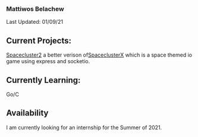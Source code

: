 ### Mattiwos Belachew 
Last Updated: 01/09/21  
## Current Projects:
[Spacecluster2](https://github.com/Mattiwos/Spacecluster2) a better verison of[SpaceclusterX](https://github.com/Mattiwos/SpaceclusterX)
which is a space themed io game using express and socketio.
## Currently Learning:
Go/C
## Availability
I am currently looking for an internship for the Summer of 2021.
<!--
## Goals
  - [ ] Build a basic db using c similar to leveldb (as a method to learn c/cpp)
  - [ ] Make personal website with projects
  - [ ] Work on Computer Vision project and add features to it.
  - [ ] Make a usefull app using flutter or something
  - [ ] Check out Nand to Tetris Course
  - [ ] explore ML and deep learning
  - [ ] Lastly rewrite Spaceclusterx (spacecluster2)
-->  
  
<!--
**Mattiwos/mattiwos** is a ✨ _special_ ✨ repository because its `README.md` (this file) appears on your GitHub profile.

Here are some ideas to get you started:

- 🔭 I’m currently working on ...

- 🌱 I’m currently learning ...

- 👯 I’m looking to collaborate on ...
- 🤔 I’m looking for help with ...
- 💬 Ask me about ...
- 📫 How to reach me: ...
- 😄 Pronouns: ...
- ⚡ Fun fact: ...
-->
